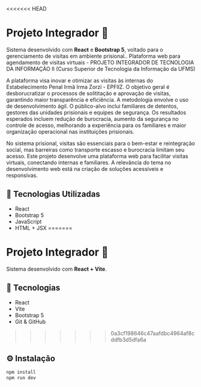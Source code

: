 <<<<<<< HEAD

# Projeto Integrador 🚀

Sistema desenvolvido com **React** e **Bootstrap 5**, voltado para o gerenciamento de visitas em ambiente prisional..
Plataforma web para agendamento de visitas virtuais - PROJETO INTEGRADOR DE TECNOLOGIA DA INFORMAÇÃO II (Curso Superior de Tecnologia da Informação da UFMS)

A plataforma visa inovar e otimizar as visitas às internas do Estabelecimento Penal Irmã Irma Zorzi - EPFIIZ. O objetivo geral é desborucratizar o processos de solititação e aprovação de visitas, garantindo maior transparência e eficiência. A metodologia envolve o uso de desenvolvimento ágil. O público-alvo inclui familiares de detentos, gestores das unidades prisionais e equipes de segurança. Os resultados esperados incluem redução de burocracia, aumento da segurança no controle de acesso, melhorando a experiência para os familiares e maior organização operacional nas instituições prisionais.

No sistema prisional, visitas são essenciais para o bem-estar e reintegração social, mas barreiras como transporte escasso e burocracia limitam seu acesso. Este projeto desenvolve uma plataforma web para facilitar visitas virtuais, conectando internas e familiares. A relevância do tema no desenvolvimento web está na criação de soluções acessíveis e responsivas.

## 🔧 Tecnologias Utilizadas

- React
- Bootstrap 5
- JavaScript
- HTML + JSX
=======
# Projeto Integrador 🚀

Sistema desenvolvido com **React + Vite**.

## 🔧 Tecnologias
- React
- Vite
- Bootstrap 5
- Git & GitHub
>>>>>>> 0a3cf198646c47aafdbc4964af8cddfb3d5dfa6a

## ⚙️ Instalação
```bash
npm install
npm run dev


